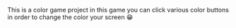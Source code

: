 This is a color game project in this game you can click various color buttons in order to change the color your screen 😁